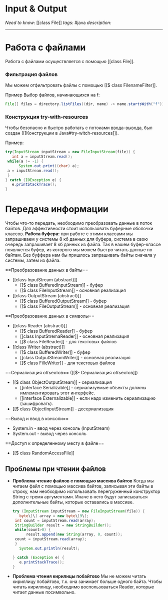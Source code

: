 # Input & Output
*Need to know:* [[class File]] 
*tags:* #java
*description:*

---

# Работа с файлами
Работа с файлами осуществляется с помощью [[class File]]. 

### Фильтрация файлов
Мы можем отфильтровать файлы с помощью [[$ class FilenameFilter]].

Пример
Выбор файлов, начинающихся на f:
```java
File[] files = directory.listFiles((dir, name) -> name.startsWith("f"));
```

### Конструкция try-with-resources
Чтобы безопасно и быстро работать с потоками ввода-вывода, был создан ([[Конструкции в Java#try-witch-resources]]).

Пример:
```java
try(InputStream inputStream = new FileInputStream(file)) {  
   int a = inputStream.read();  
 while(a != -1) {  
      System.out.print((char) a);  
 a = inputStream.read();  
 }  
} catch (IOException e) {  
   e.printStackTrace();  
}
```
# Передача информации
Чтобы что-то передать, необходимо преобразовать данные в поток байтов. Для эффективности стоит использовать буферные оболочки классов. **Работа буфера:** при работе с этими классами мы запрашиваем у системы 8 кб данных для буфера, система в свою очередь запрашивает 8 кб данных из файла. Так в нашем буфер-классе появляется буфер, из которого мы можем быстро читать данные по байтам. Без буффера нам бы пришлось запрашивать байты сначала у системы, затем из файла.

==Преобразование данных в байты==
- [[class InputStream (abstract)]]
	- [[$ class BufferedInputStream]] - буфер
	- [[$ class FileInputStream]] - основная реализация
- [[class OutputStream (abstract)]]
	- [[$ class BufferedOutputStream]] - буфер
	- [[$ class FileOutputStream]] - основная реализация

==Преобразование данных в символы==
- [[class Reader (abstract)]] 
	- [[$ class BufferedReader]] - буфер
	- [[class InputStremaReader]] - основная реализация
	- [[$ class FileReader]] - для текстовых файлов
- [[class Writer (abstract)]] 
	- [[$ class BufferedWriter]] - буфер
	- [[class OutputStreamWriter]] - основная реализация
	- [[$ class FilleWriter]] - для текстовых файлов

==Сериализация объектов== ([[$- Сериализация объектов]])
- [[$ class ObjectOutputStream]] - сериализация
	- [[interface Serializable]] - сериализуемые объекты должны имлементировать этот интерфейс.
	- [[interface Externalizable]] - если надо изменить сериализацию (зашифровать).
- [[$ class ObjectInputStream]] - десериализация

==Вывод и ввод в консоли== 
- System.in - ввод через консоль (InputStream)
- System.out - вывод через консоль 


==Доступ к определенному месту в файле==
- [[$ class RandomAccessFile]]

## Проблемы при чтении файлов
- **Проблема чтение файлов с помощью массива байтов**
	Когда мы читаем файл с помощью массива байтов, записывая эти байты в строку, нам необходимо использовать перегруженный конструктор String с тремя аргументами. Иначе в него будут записываться дополнительные байты, которые оставались в массиве.
	
	```java
	try (InputStream inputStream = new FileInputStream(file)) {  
	   byte\[\] array = new byte\[9\];  
	 int count = inputStream.read(array);  
	 StringBuilder result = new StringBuilder();  
	 while(count>0) {  
		  result.append(new String(array, 0, count));  
	 count = inputStream.read(array);  
	 }  
	   System.out.println(result);  

	} catch (Exception e) {  
	   e.printStackTrace();  
	}
	```
- **Проблема чтения кирилицы побайтово**
	Мы не можем читать кириллицу побайтово, т.к. она занимает больше одного байта. Чтобы читать кириллицу, необходимо воспользоваться Reader, которые читает данные посимвольно.


